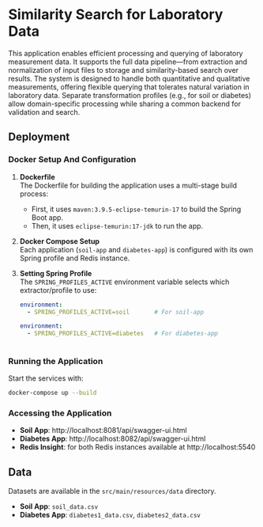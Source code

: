 # Similarity Search for Laboratory Data

This application enables efficient processing and querying of laboratory measurement data.
It supports the full data pipeline—from extraction and 
normalization of input files to storage and similarity-based search over results.
The system is designed to handle both quantitative and qualitative measurements,
offering flexible querying that tolerates natural variation in laboratory data.
Separate transformation profiles (e.g., for soil or diabetes) allow domain-specific processing while sharing a common 
backend for validation and search.

## Deployment

### Docker Setup And Configuration

1. **Dockerfile**  
   The Dockerfile for building the application uses a multi-stage build process:
   - First, it uses `maven:3.9.5-eclipse-temurin-17` to build the Spring Boot app.
   - Then, it uses `eclipse-temurin:17-jdk` to run the app.

2. **Docker Compose Setup**  
   Each application (`soil-app` and `diabetes-app`) is configured with its own Spring profile and Redis instance.

3. **Setting Spring Profile**  
   The `SPRING_PROFILES_ACTIVE` environment variable selects which extractor/profile to use:
   ```yaml
   environment:
     - SPRING_PROFILES_ACTIVE=soil       # For soil-app

   environment:
     - SPRING_PROFILES_ACTIVE=diabetes   # For diabetes-app
  
### Running the Application
  Start the services with:
  ```bash
  docker-compose up --build
  ```

### Accessing the Application
- **Soil App**: http://localhost:8081/api/swagger-ui.html
- **Diabetes App**: http://localhost:8082/api/swagger-ui.html
- **Redis Insight**: for both Redis instances available at http://localhost:5540

## Data

Datasets are available in the `src/main/resources/data` directory.
- **Soil App**: `soil_data.csv`
- **Diabetes App**: `diabetes1_data.csv`, `diabetes2_data.csv`
